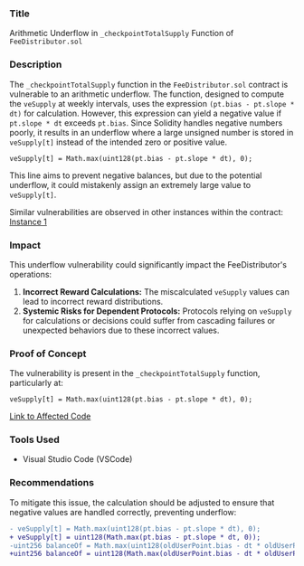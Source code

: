 ### Title

Arithmetic Underflow in `_checkpointTotalSupply` Function of `FeeDistributor.sol`

### Description

The `_checkpointTotalSupply` function in the `FeeDistributor.sol` contract is vulnerable to an arithmetic underflow. The function, designed to compute the `veSupply` at weekly intervals, uses the expression `(pt.bias - pt.slope * dt)` for calculation. However, this expression can yield a negative value if `pt.slope * dt` exceeds `pt.bias`. Since Solidity handles negative numbers poorly, it results in an underflow where a large unsigned number is stored in `veSupply[t]` instead of the intended zero or positive value.

```solidity
veSupply[t] = Math.max(uint128(pt.bias - pt.slope * dt), 0);
```

This line aims to prevent negative balances, but due to the potential underflow, it could mistakenly assign an extremely large value to `veSupply[t]`.

Similar vulnerabilities are observed in other instances within the contract:
[Instance 1](https://github.com/zerolend/incentive-contracts/blob/3fbcd817c310d1682d2301d23233f0fc7e7d1f00/contracts/FeeDistributor.sol#L227C1-L230C1)

### Impact

This underflow vulnerability could significantly impact the FeeDistributor's operations:

1. **Incorrect Reward Calculations:** The miscalculated `veSupply` values can lead to incorrect reward distributions.
2. **Systemic Risks for Dependent Protocols:** Protocols relying on `veSupply` for calculations or decisions could suffer from cascading failures or unexpected behaviors due to these incorrect values.


### Proof of Concept

The vulnerability is present in the `_checkpointTotalSupply` function, particularly at:

```solidity
veSupply[t] = Math.max(uint128(pt.bias - pt.slope * dt), 0);
```

[Link to Affected Code](https://github.com/zerolend/incentive-contracts/blob/3fbcd817c310d1682d2301d23233f0fc7e7d1f00/contracts/FeeDistributor.sol#L164)

### Tools Used

-  Visual Studio Code (VSCode)

### Recommendations

To mitigate this issue, the calculation should be adjusted to ensure that negative values are handled correctly, preventing underflow:


```diff
- veSupply[t] = Math.max(uint128(pt.bias - pt.slope * dt), 0);
+ veSupply[t] = uint128(Math.max(pt.bias - pt.slope * dt, 0));
-uint256 balanceOf = Math.max(uint128(oldUserPoint.bias - dt * oldUserPoint.slope),0);
+uint256 balanceOf = uint128(Math.max(oldUserPoint.bias - dt * oldUserPoint.slope,0));
```
